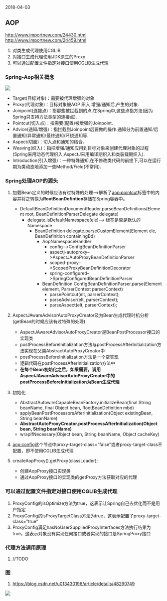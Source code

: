 2018-04-03

## AOP
http://www.importnew.com/24430.html
http://www.importnew.com/24459.html
1. 对类生成代理使用CGLIB
1. 对接口生成代理使用JDK原生的Proxy
1. 可以通过配置文件指定对接口使用CGLIB生成代理


### Spring-Aop相关概念
![](https://github.com/t734070824/tq.java/blob/master/tq.java.spring/src/main/java/_aop_sound_code_analyze/1.jpg?raw=true)

- Target(目标对象)：需要被代理增强的对象
- Proxy(代理对象)：目标对象被AOP 织入 增强/通知后,产生的对象.
- Joinpoint(连接点)：指那些被拦截到的点.在Spring中,这些点指方法(因为Spring只支持方法类型的连接点).
- Pointcut(切入点)：指需要(配置)被增强的Joinpoint.
- Advice(通知/增强)：指拦截到Joinpoint后要做的操作.通知分为前置通知/后置通知/异常通知/最终通知/环绕通知等.
- Aspect(切面)：切入点和通知的结合。
- Weaving(织入)：指把增强/通知应用到目标对象来创建代理对象的过程(Spring采用动态代理织入,AspectJ采用编译期织入和类装载期织入).
- Introduction(引入增强)：一种特殊通知,在不修改类代码的前提下,可以在运行期为类动态地添加一些Method/Field(不常用).

### Spring处理AOP的源头
1. 加载Bean定义的时候应该有过特殊的处理-->解析了<aop:pointcut>标签中的内容并将之转换为**RootBeanDefintion**存储在Spring容器中。
    - DefaultBeanDefinitionDocumentReader.parseBeanDefinitions(Element root, BeanDefinitionParserDelegate delegate)
        - delegate.isDefaultNamespace(ele)--> 标签是否是默认的Namespace
            - BeanDefinition delegate.parseCustomElement(Element ele, BeanDefinition containingBd)
                - AopNamespaceHandler
                    - config–>ConfigBeanDefinitionParser
                    - aspectj-autoproxy–>AspectJAutoProxyBeanDefinitionParser
                    - scoped-proxy–>ScopedProxyBeanDefinitionDecorator
                    - spring-configured–>SpringConfiguredBeanDefinitionParser
                - BeanDefinition ConfigBeanDefinitionParser.parse(Element element, ParserContext parserContext)                 
                    - parsePointcut(elt, parserContext);
                    - parseAdvisor(elt, parserContext);
                    - parseAspect(elt, parserContext);
2. AspectJAwareAdvisorAutoProxyCreator及为Bean生成代理时机分析(getBean的时候应该有过特殊的处理)
    - AspectJAwareAdvisorAutoProxyCreator是BeanPostProcessor接口的实现类
    - postProcessBeforeInitialization方法与postProcessAfterInitialization方法实现在父类AbstractAutoProxyCreator中
    - postProcessBeforeInitialization方法是一个空实现
    - 逻辑代码在postProcessAfterInitialization方法中
    - **在每个Bean初始化之后，如果需要，调用AspectJAwareAdvisorAutoProxyCreator中的postProcessBeforeInitialization为Bean生成代理**
3. 初始化
    - AbstractAutowireCapableBeanFactory.initializeBean(final String beanName, final Object bean, RootBeanDefinition mbd)
    - applyBeanPostProcessorsAfterInitialization(Object existingBean, String beanName)
    - **AbstractAutoProxyCreator.postProcessAfterInitialization(Object bean, String beanName)**
    - wrapIfNecessary(Object bean, String beanName, Object cacheKey)                                          
                
4. <aop:config>这个节点中proxy-target-class=”false”或者proxy-target-class不配置，即不使用CGLIB生成代理                
5. createAopProxy().getProxy(classLoader);
    - 创建AopProxy接口实现类
    - 通过AopProxy接口的实现类的getProxy方法获取<bean>对应的代理
    
### 可以通过配置文件指定对接口使用CGLIB生成代理
1. ProxyConfig的isOptimize方法为true，这表示让Spring自己去优化而不是用户指定
1. ProxyConfig的isProxyTargetClass方法为true，这表示配置了proxy-target-class=”true”
1. ProxyConfig满足hasNoUserSuppliedProxyInterfaces方法执行结果为true，这表示<bean>对象没有实现任何接口或者实现的接口是SpringProxy接口
            
### 代理方法调用原理
1. //TODO

### 图
1. https://blog.csdn.net/u013430196/article/details/48290749

![](https://github.com/t734070824/tq.java/blob/master/tq.java.spring/src/main/java/_aop_sound_code_analyze/2.png?raw=true)
